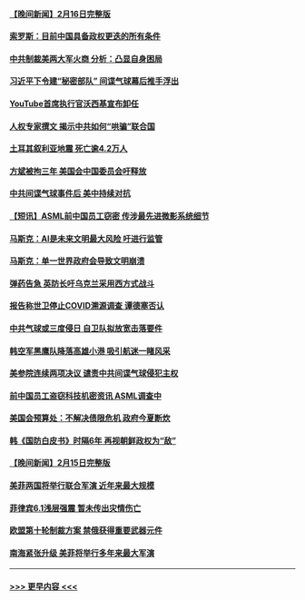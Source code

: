 #### [【晚间新闻】2月16日完整版](../pages/prog202/a103651148.md?t=02171243) 
#### [索罗斯：目前中国具备政权更迭的所有条件](../pages/prog202/a103651086.md?t=02171243) 
#### [中共制裁美两大军火商 分析：凸显自身困局](../pages/prog202/a103651012.md?t=02171243) 
#### [习近平下令建“秘密部队” 间谍气球幕后推手浮出](../pages/prog202/a103651020.md?t=02171243) 
#### [YouTube首席执行官沃西基宣布卸任](../pages/prog202/a103651043.md?t=02171243) 
#### [人权专家撰文 揭示中共如何“哄骗”联合国](../pages/prog202/a103650906.md?t=02171243) 
#### [土耳其叙利亚地震 死亡逾4.2万人](../pages/prog202/a103651011.md?t=02171243) 
#### [方斌被拘三年 美国会中国委员会吁释放](../pages/prog202/a103650782.md?t=02171243) 
#### [中共间谍气球事件后 美中持续对抗](../pages/prog202/a103650778.md?t=02171243) 
#### [【短讯】ASML前中国员工窃密 传涉最先进微影系统细节](../pages/prog202/a103650784.md?t=02171243) 
#### [马斯克：AI是未来文明最大风险 吁进行监管](../pages/prog202/a103650785.md?t=02171243) 
#### [马斯克：单一世界政府会导致文明崩溃](../pages/prog202/a103650566.md?t=02171243) 
#### [弹药告急 英防长吁乌克兰采用西方式战斗](../pages/prog202/a103650557.md?t=02171243) 
#### [报告称世卫停止COVID溯源调查 谭德塞否认](../pages/prog202/a103650560.md?t=02171243) 
#### [中共气球或三度侵日 自卫队拟放宽击落要件](../pages/prog202/a103650589.md?t=02171243) 
#### [韩空军黑鹰队降落高雄小港 吸引航迷一睹风采](../pages/prog202/a103650508.md?t=02171243) 
#### [美参院连续两项决议 谴责中共间谍气球侵犯主权](../pages/prog202/a103650487.md?t=02171243) 
#### [前中国员工盗窃科技机密资讯 ASML调查中](../pages/prog202/a103650380.md?t=02171243) 
#### [美国会预算处：不解决债限危机 政府今夏断炊](../pages/prog202/a103650469.md?t=02171243) 
#### [韩《国防白皮书》时隔6年 再视朝鲜政权为“敌”](../pages/prog202/a103650449.md?t=02171243) 
#### [【晚间新闻】2月15日完整版](../pages/prog202/a103650353.md?t=02171243) 
#### [美菲两国将举行联合军演 近年来最大规模](../pages/prog202/a103650356.md?t=02171243) 
#### [菲律宾6.1浅层强震 暂未传出灾情伤亡](../pages/prog202/a103650349.md?t=02171243) 
#### [欧盟第十轮制裁方案 禁俄获得重要武器元件](../pages/prog202/a103650225.md?t=02171243) 
#### [南海紧张升级 美菲将举行多年来最大军演](../pages/prog202/a103650224.md?t=02171243) 

----
#### [ >>> 更早内容 <<< ](../indexes/prog202-earlier.md)
